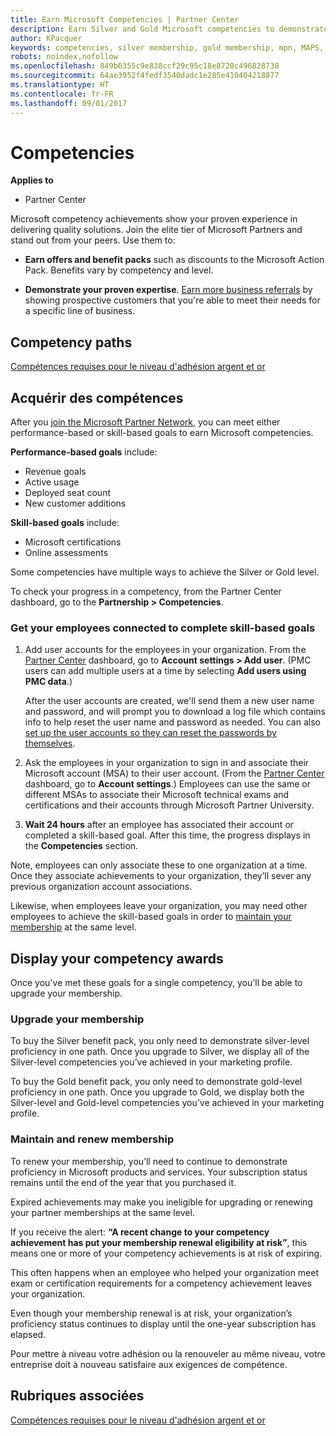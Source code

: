 ```yaml
---
title: Earn Microsoft Competencies | Partner Center
description: Earn Silver and Gold Microsoft competencies to demonstrate your proven expertise in delivering quality solutions in a specialized area of business
author: KPacquer
keywords: competencies, silver membership, gold membership, mpn, MAPS, proficiency
robots: noindex,nofollow
ms.openlocfilehash: 849b6355c9e838ccf29c95c18e8720c496828738
ms.sourcegitcommit: 64ae3952f4fedf3540dadc1e285e410404218877
ms.translationtype: HT
ms.contentlocale: fr-FR
ms.lasthandoff: 09/01/2017
---
```

<!--
•   FWLink https://go.microsoft.com/fwlink/?linkid=851080 : top of page
•   FWLink https://go.microsoft.com/fwlink/?linkid=851281: top of page (duplicate)
•   FWLink https://go.microsoft.com/fwlink/?linkid=851079: Competencies (#attainment_paths)
•   FWLink https://go.microsoft.com/fwlink/?linkid=851081: Maintain and renew membership (#maintain_membership)
•   FWLink https://go.microsoft.com/fwlink/?linkid=851082: Get your employees connected to complete skill-based goals (#associating_achievements)
•   FWLink https://go.microsoft.com/fwlink/?linkid=851083 : Achievement overrides (#achievement_override)
•   FWLink: https://go.microsoft.com/fwlink/?linkid=851236: UI link, goes to the place where you import new users. Temporarily points to the Partner Center homepage.
•   FWLink: https://go.microsoft.com/fwlink/?linkid=851607 :Will go to the docs page for Silver/Gold competency achievements. Currently goes to https://partnercenter.microsoft.com/partner/cloud-solution-provider 

 -->

# <a name="competencies"></a>Competencies

**Applies to**
-  Partner Center

Microsoft competency achievements show your proven experience in delivering quality solutions. Join the elite tier of Microsoft Partners and stand out from your peers. Use them to: 

*  **Earn offers and benefit packs** such as discounts to the Microsoft Action Pack. Benefits vary by competency and level. 

*  **Demonstrate your proven expertise**. [Earn more business referrals](referrals.md) by showing prospective customers that you're able to meet their needs for a specific line of business.

## <a href="" id="attainment_paths"></a> Competency paths

[Compétences requises pour le niveau d'adhésion argent et or](learn-about-competencies.md)

## <a name="earn-competencies"></a>Acquérir des compétences

After you [join the Microsoft Partner Network](mpn-overview.md), you can meet either performance-based or skill-based goals to earn Microsoft competencies. 

**Performance-based goals** include: 
* Revenue goals
* Active usage
* Deployed seat count
* New customer additions

**Skill-based goals** include: 
* Microsoft certifications
* Online assessments 

Some competencies have multiple ways to achieve the Silver or Gold level.

To check your progress in a competency, from the Partner Center dashboard, go to the **Partnership > Competencies**. 

### <a href="" id="associating_achievements"></a>Get your employees connected to complete skill-based goals

1.  Add user accounts for the employees in your organization. From the [Partner Center](http://partnercenter.microsoft.com) dashboard, go to **Account settings > Add user**. (PMC users can add multiple users at a time by selecting **Add users using PMC data**.)

    After the user accounts are created, we'll send them a new user name and password, and will prompt you to download a log file which contains info to help reset the user name and password as needed. You can also [set up the user accounts so they can reset the passwords by themselves](https://docs.microsoft.com/en-us/azure/active-directory/active-directory-passwords-getting-started).

2. Ask the employees in your organization to sign in and associate their Microsoft account (MSA) to their user account. (From the [Partner Center](http://partnercenter.microsoft.com) dashboard, go to **Account settings**.) Employees can use the same or different MSAs to associate their Microsoft technical exams and certifications and their accounts through Microsoft Partner University.

3.  **Wait 24 hours** after an employee has associated their account or completed a skill-based goal. After this time, the progress displays in the **Competencies** section.

Note, employees can only associate these to one organization at a time. Once they associate achievements to your organization, they’ll sever any previous organization account associations.

Likewise, when employees leave your organization, you may need other employees to achieve the skill-based goals in order to [maintain your membership](#maintaining_membership) at the same level.

## <a name="display-your-competency-awards"></a>Display your competency awards

Once you've met these goals for a single competency, you'll be able to upgrade your membership.

### <a name="upgrade-your-membership"></a>Upgrade your membership

To buy the Silver benefit pack, you only need to demonstrate silver-level proficiency in one path. Once you upgrade to Silver, we display all of the Silver-level competencies you’ve achieved in your marketing profile. 

To buy the Gold benefit pack, you only need to demonstrate gold-level proficiency in one path. Once you upgrade to Gold, we display both the Silver-level and Gold-level competencies you’ve achieved in your marketing profile. 

### <a href="" id="maintain_membership"></a> Maintain and renew membership

To renew your membership, you’ll need to continue to demonstrate proficiency in Microsoft products and services. Your subscription status remains until the end of the year that you purchased it.

Expired achievements may make you ineligible for upgrading or renewing your partner memberships at the same level. 

If you receive the alert: **“A recent change to your competency achievement has put your membership renewal eligibility at risk”**, this means one or more of your competency achievements is at risk of expiring. 

This often happens when an employee who helped your organization meet exam or certification requirements for a competency achievement leaves your organization. 

Even though your membership renewal is at risk, your organization’s proficiency status continues to display until the one-year subscription has elapsed.

Pour mettre à niveau votre adhésion ou la renouveler au même niveau, votre entreprise doit à nouveau satisfaire aux exigences de compétence.

## <a name="related-topics"></a>Rubriques associées

[Compétences requises pour le niveau d'adhésion argent et or](learn-about-competencies.md)